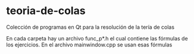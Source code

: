 # teoria-de-colas
Colección de programas  en Qt para la resolución de la tería de colas

En cada carpeta hay un archivo func_p*.h el cual contiene las fórmulas de los ejercicios.
En el archivo mainwindow.cpp se usan esas fórmulas
